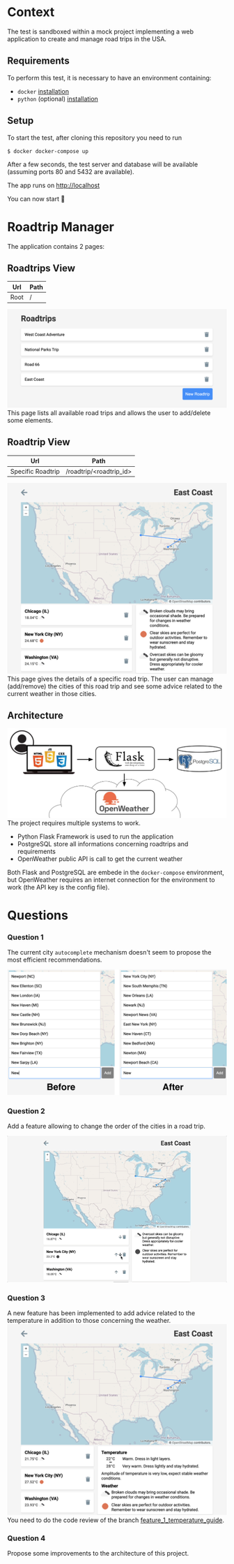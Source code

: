 # Context
The test is sandboxed within a mock project implementing a web application to create and manage road trips in the USA.

## Requirements 
To perform this test, it is necessary to have an environment containing:
- `docker` [installation](https://docs.docker.com/get-docker/)
- `python` (optional) [installation](https://www.python.org/downloads/)

## Setup
To start the test, after cloning this repository you need to run
```
$ docker docker-compose up
```
After a few seconds, the test server and database will be available (assuming ports 80 and 5432 are available).

The app runs on [http://localhost](http://localhost)

You can now start 🙂

# Roadtrip Manager
The application contains 2 pages:

## Roadtrips View
|Url|Path|
|-|-|
|Root|/|

![](img/roadtrips-manager.png)
This page lists all available road trips and allows the user to add/delete some elements.

## Roadtrip View
|Url|Path|
|-|-|
|Specific Roadtrip|/roadtrip/<roadtrip_id>|

![](img/roadtrip-manager.png)
This page gives the details of a specific road trip. The user can manage (add/remove) the cities of this road trip and see some advice related to the current weather in those cities.

## Architecture
![](img/architecture.jpg)
The project requires multiple systems to work. 
- Python Flask Framework is used to run the application 
- PostgreSQL store all informations concerning roadtrips and requirements
- OpenWeather public API is call to get the current weather
 
Both Flask and PostgreSQL are embede in the `docker-compose` environment, but OpenWeather requires an internet connection for the environment to work (the API key is the config file). 


# Questions

### Question 1 
The current city `autocomplete` mechanism doesn't seem to propose the most efficient recommendations.

![](img/python-test-question-1.png)

### Question 2
Add a feature allowing to change the order of the cities in a road trip.

![](img/python-test-question-2.gif)

### Question 3
A new feature has been implemented to add advice related to the temperature in addition to those concerning the weather. 
![](img/python-test-question-3.png)
You need to do the code review of the branch [feature_1_temperature_guide](https://github.com/geofberard/tech-test-python/pull/1).

### Question 4 
Propose some improvements to the architecture of this project.